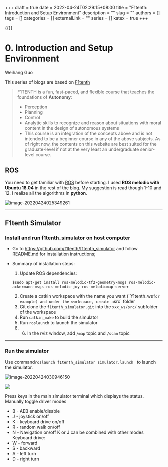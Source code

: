 +++ 
draft = true
date = 2022-04-24T02:29:15+08:00
title = "F1tenth: Introduction and Setup Environment"
description = ""
slug = ""
authors = []
tags = []
categories = []
externalLink = ""
series = []
katex  = true
+++

{{<bilibili bv1HA4y1X7s1>}}
# 0. Introduction and Setup Environment

Weihang Guo

This series of blogs are based on [F1tenth](https://f1tenth.org/learn.html)

> F1TENTH is a fun, fast-paced, and flexible course that teaches the foundations of **Autonomy**:
>
> - Perception
> - Planning
> - Control
> - Analytic skills to recognize and reason about situations with moral content in the design of autonomous systems
> - This course is an integration of the concepts above and is not intended to be a beginner course in any of the above subjects. As of right now, the contents on this website are best suited for the graduate-level if not at the very least an undergraduate senior-level course.

## ROS

You need to get familiar with [ROS](http://wiki.ros.org/ROS/Tutorials) before starting. I used **ROS melodic with Ubuntu 18.04** in the rest of the blog. My suggestion is read though 1-10 and 12. I realize all the algorithms in **python**. 

![image-20220424025349261](https://raw.githubusercontent.com/baboonSTW/Blog-img/main/202204240253334.png)

---

## F1tenth Simulator

### Install and run f1tenth_simulator on host computer

* Go to https://github.com/f1tenth/f1tenth_simulator and follow README.md for installation instructions;

* Summary of installation steps: 

  1. Update ROS dependencies: 

  `$sudo apt-get install ros-melodic-tf2-geometry-msgs ros-melodic-ackermann-msgs ros-melodic-joy ros-melodicmap-server` 

  2. Create a catkin workspace with the name you want (``f1tenth_ws` for example) and under the workspace, create a `src` folder
  3.  Git clone the `f1tenth_simulator.git` into the `xxx_ws/src/` subfolder of the workspace
  4. Run `catkin_make` to build the simulator
  5. Run `roslaunch` to launch the simulator 
  6. 6. In the rviz window, add `/map` topic and `/scan` topic

---

### Run the simulator

Use command`roslaunch f1tenth_simulator simulator.launch ` to launch the simulator. 

![image-20220424030946150](https://raw.githubusercontent.com/baboonSTW/Blog-img/main/202204240309268.png)

![	](https://raw.githubusercontent.com/baboonSTW/Blog-img/main/202204240307328.png)

Press keys in the main simulator terminal which displays the status.
Manually toggle driver modes

* B - AEB enable/disable
* J - joystick on/off
* K - keyboard drive on/off
* R - random walk on/off
* N - Navigation on/off
  $\mathrm{K}$ or $\mathrm{J}$ can be combined with other modes
  Keyboard drive:
* W - forward
* S - backward
* A - left turn
* D - right turn